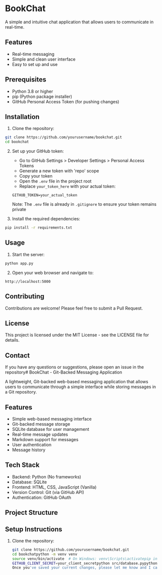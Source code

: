 # BookChat

A simple and intuitive chat application that allows users to communicate in real-time.

## Features

- Real-time messaging
- Simple and clean user interface
- Easy to set up and use

## Prerequisites

- Python 3.8 or higher
- pip (Python package installer)
- GitHub Personal Access Token (for pushing changes)

## Installation

1. Clone the repository:
```bash
git clone https://github.com/yourusername/bookchat.git
cd bookchat
```

2. Set up your GitHub token:
   - Go to GitHub Settings > Developer Settings > Personal Access Tokens
   - Generate a new token with 'repo' scope
   - Copy your token
   - Open the `.env` file in the project root
   - Replace `your_token_here` with your actual token:
   ```
   GITHUB_TOKEN=your_actual_token
   ```
   Note: The `.env` file is already in `.gitignore` to ensure your token remains private

3. Install the required dependencies:
```bash
pip install -r requirements.txt
```

## Usage

1. Start the server:
```bash
python app.py
```

2. Open your web browser and navigate to:
```
http://localhost:5000
```

## Contributing

Contributions are welcome! Please feel free to submit a Pull Request.

## License

This project is licensed under the MIT License - see the LICENSE file for details.

## Contact

If you have any questions or suggestions, please open an issue in the repository# BookChat - Git-Backed Messaging Application

A lightweight, Git-backed web-based messaging application that allows users to communicate through a simple interface while storing messages in a Git repository.

## Features

- Simple web-based messaging interface
- Git-backed message storage
- SQLite database for user management
- Real-time message updates
- Markdown support for messages
- User authentication
- Message history

## Tech Stack

- Backend: Python (No frameworks)
- Database: SQLite
- Frontend: HTML, CSS, JavaScript (Vanilla)
- Version Control: Git (via GitHub API)
- Authentication: GitHub OAuth

## Project Structure

## Setup Instructions

1. Clone the repository:
   ```bash
   git clone https://github.com/yourusername/bookchat.git
   cd bookchatpython -m venv venv
   source venv/bin/activate  # On Windows: venv\Scripts\activatepip install -r requirements.txtGITHUB_CLIENT_ID=your_client_id
   GITHUB_CLIENT_SECRET=your_client_secretpython src/database.pypython src/app.py
   Once you've saved your current changes, please let me know and I can help you implement this structure. We'll proceed step by step, creating each component of the application. Would you like to start with setting up the basic project structure or would you prefer to begin with a specific component?.